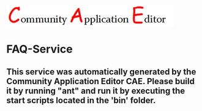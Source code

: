 ![CAE](https://github.com/CAE-Community-Application-Editor/application-Test/blob/master/microservice-FAQ-Service/img/logo.png)  

FAQ-Service
===================


This service was automatically generated by the Community Application Editor CAE. Please build it by running "ant" and run it by executing the start scripts located in the 'bin' folder.
---------------
